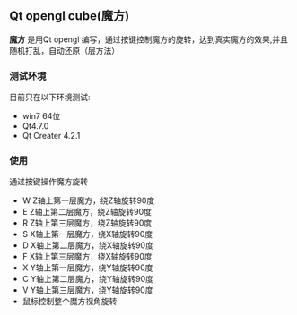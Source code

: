 ## Qt opengl cube(魔方) ##

**魔方** 是用Qt opengl 编写，通过按键控制魔方的旋转，达到真实魔方的效果,并且随机打乱，自动还原（层方法）
### 测试环境 ###

目前只在以下环境测试:

- win7 64位
- Qt4.7.0 
- Qt Creater 4.2.1

### 使用 ###
通过按键操作魔方旋转

- W  Z轴上第一层魔方，绕Z轴旋转90度
- E  Z轴上第二层魔方，绕Z轴旋转90度
- R  Z轴上第三层魔方，绕Z轴旋转90度
- S  X轴上第一层魔方，绕X轴旋转90度
- D  X轴上第二层魔方，绕X轴旋转90度
- F  X轴上第三层魔方，绕X轴旋转90度
- X  Y轴上第一层魔方，绕Y轴旋转90度
- C  Y轴上第二层魔方，绕Y轴旋转90度
- V  Y轴上第三层魔方，绕Y轴旋转90度
- 鼠标控制整个魔方视角旋转  
  
